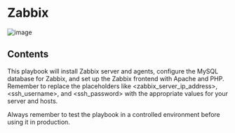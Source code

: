 # Zabbix
![image](https://github.com/imansadegh/Ansible/assets/36385769/11f063b5-1d42-40fe-9cb4-397add98c16f)

## Contents
This playbook will install Zabbix server and agents, configure the MySQL database for Zabbix, and set up the Zabbix frontend with Apache and PHP. Remember to replace the placeholders like <zabbix_server_ip_address>, <ssh_username>, and <ssh_password> with the appropriate values for your server and hosts.

Always remember to test the playbook in a controlled environment before using it in production.
